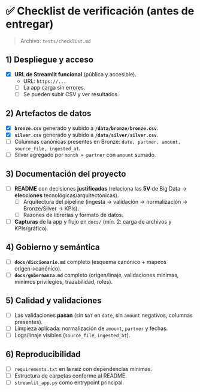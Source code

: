 # ✅ Checklist de verificación (antes de entregar)

> Archivo: `tests/checklist.md`

## 1) Despliegue y acceso
- [x] **URL de Streamlit funcional** (pública y accesible).
  - URL: `https://...`
  - [ ] La app carga sin errores.
  - [ ] Se pueden subir CSV y ver resultados.

## 2) Artefactos de datos
- [x] **`bronze.csv`** generado y subido a **`/data/bronze/bronze.csv`**.
- [x] **`silver.csv`** generado y subido a **`/data/silver/silver.csv`**.
- [ ] Columnas canónicas presentes en Bronze: `date, partner, amount, source_file, ingested_at`.
- [ ] Silver agregado por `month × partner` con `amount` sumado.

## 3) Documentación del proyecto
- [ ] **README** con decisiones **justificadas** (relaciona las **5V** de Big Data → **elecciones** tecnológicas/arquitectónicas).
  - [ ] Arquitectura del pipeline (ingesta → validación → normalización → Bronze/Silver → KPIs).
  - [ ] Razones de librerías y formato de datos.
- [ ] **Capturas** de la app y flujo en `docs/` (mín. 2: carga de archivos y KPIs/gráfico).

## 4) Gobierno y semántica
- [ ] **`docs/diccionario.md`** completo (esquema canónico + mapeos origen→canónico).
- [ ] **`docs/gobernanza.md`** completo (origen/linaje, validaciones mínimas, mínimos privilegios, trazabilidad, roles).

## 5) Calidad y validaciones
- [ ] Las validaciones **pasan** (sin `NaT` en `date`, sin `amount` negativos, columnas presentes).
- [ ] Limpieza aplicada: normalización de `amount`, `partner` y fechas.
- [ ] Logs/linaje visibles (`source_file`, `ingested_at`).

## 6) Reproducibilidad
- [ ] `requirements.txt` en la raíz con dependencias mínimas.
- [ ] Estructura de carpetas conforme al README.
- [ ] `streamlit_app.py` como entrypoint principal.
